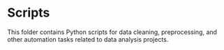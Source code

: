 # Scripts

This folder contains Python scripts for data cleaning, preprocessing, and other automation tasks related to data analysis projects.
